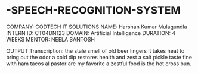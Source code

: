# -SPEECH-RECOGNITION-SYSTEM
COMPANY: CODTECH IT SOLUTIONS
NAME: Harshan Kumar Mulagundla
INTERN ID: CT04DN123
DOMAIN: Artificial Intelligence
DURATION: 4 WEEKS
MENTOR: NEELA SANTOSH

OUTPUT
Transcription: the stale smell of old beer lingers it takes heat to bring out the odor a cold dip restores health and zest a salt pickle taste fine with ham tacos al pastor are my favorite a zestful food is the hot cross bun.
